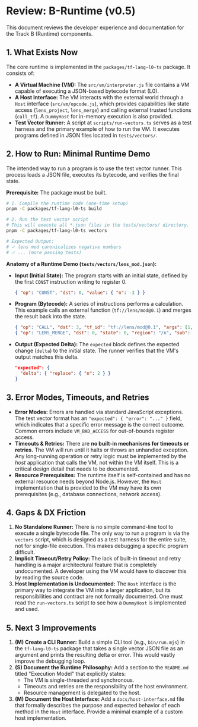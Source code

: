 # Review: B-Runtime (v0.5)

This document reviews the developer experience and documentation for the Track B (Runtime) components.

## 1. What Exists Now

The core runtime is implemented in the `packages/tf-lang-l0-ts` package. It consists of:

-   **A Virtual Machine (VM):** The `src/vm/interpreter.js` file contains a VM capable of executing a JSON-based bytecode format (L0).
-   **A Host Interface:** The VM interacts with the external world through a `Host` interface (`src/vm/opcode.js`), which provides capabilities like state access (`lens_project`, `lens_merge`) and calling external trusted functions (`call_tf`). A `DummyHost` for in-memory execution is also provided.
-   **Test Vector Runner:** A script at `scripts/run-vectors.ts` serves as a test harness and the primary example of how to run the VM. It executes programs defined in JSON files located in `tests/vectors/`.

## 2. How to Run: Minimal Runtime Demo

The intended way to run a program is to use the test vector runner. This process loads a JSON file, executes its bytecode, and verifies the final state.

**Prerequisite:** The package must be built.

```bash
# 1. Compile the runtime code (one-time setup)
pnpm -C packages/tf-lang-l0-ts build

# 2. Run the test vector script
# This will execute all *.json files in the tests/vectors/ directory.
pnpm -C packages/tf-lang-l0-ts vectors

# Expected Output:
# ✓ lens mod canonicalizes negative numbers
# ✓ ... (more passing tests)
```

**Anatomy of a Runtime Demo (`tests/vectors/lens_mod.json`):**

-   **Input (Initial State):** The program starts with an initial state, defined by the first `CONST` instruction writing to register 0.
    ```json
    { "op": "CONST", "dst": 0, "value": { "n": -3 } }
    ```
-   **Program (Bytecode):** A series of instructions performs a calculation. This example calls an external function (`tf://lens/mod@0.1`) and merges the result back into the state.
    ```json
    { "op": "CALL", "dst": 3, "tf_id": "tf://lens/mod@0.1", "args": [1, 2] },
    { "op": "LENS_MERGE", "dst": 0, "state": 0, "region": "/n", "sub": 3 }
    ```
-   **Output (Expected Delta):** The `expected` block defines the expected change (`delta`) to the initial state. The runner verifies that the VM's output matches this delta.
    ```json
    "expected": {
      "delta": { "replace": { "n": 2 } }
    }
    ```

## 3. Error Modes, Timeouts, and Retries

-   **Error Modes:** Errors are handled via standard JavaScript exceptions. The test vector format has an `"expected": { "error": "..." }` field, which indicates that a specific error message is the correct outcome. Common errors include `VM_BAD_ACCESS` for out-of-bounds register access.
-   **Timeouts & Retries:** There are **no built-in mechanisms for timeouts or retries.** The VM will run until it halts or throws an unhandled exception. Any long-running operation or retry logic must be implemented by the *host* application that calls the VM, not within the VM itself. This is a critical design detail that needs to be documented.
-   **Resource Prerequisites:** The runtime itself is self-contained and has no external resource needs beyond Node.js. However, the `Host` implementation that is provided to the VM may have its own prerequisites (e.g., database connections, network access).

## 4. Gaps & DX Friction

1.  **No Standalone Runner:** There is no simple command-line tool to execute a single bytecode file. The only way to run a program is via the `vectors` script, which is designed as a test harness for the entire suite, not for single-file execution. This makes debugging a specific program difficult.
2.  **Implicit Timeout/Retry Policy:** The lack of built-in timeout and retry handling is a major architectural feature that is completely undocumented. A developer using the VM would have to discover this by reading the source code.
3.  **Host Implementation is Undocumented:** The `Host` interface is the primary way to integrate the VM into a larger application, but its responsibilities and contract are not formally documented. One must read the `run-vectors.ts` script to see how a `DummyHost` is implemented and used.

## 5. Next 3 Improvements

1.  **(M) Create a CLI Runner:** Build a simple CLI tool (e.g., `bin/run.mjs`) in the `tf-lang-l0-ts` package that takes a single vector JSON file as an argument and prints the resulting delta or error. This would vastly improve the debugging loop.
2.  **(S) Document the Runtime Philosophy:** Add a section to the `README.md` titled "Execution Model" that explicitly states:
    -   The VM is single-threaded and synchronous.
    -   Timeouts and retries are the responsibility of the host environment.
    -   Resource management is delegated to the host.
3.  **(M) Document the Host Interface:** Add a `docs/host-interface.md` file that formally describes the purpose and expected behavior of each method in the `Host` interface. Provide a minimal example of a custom host implementation.